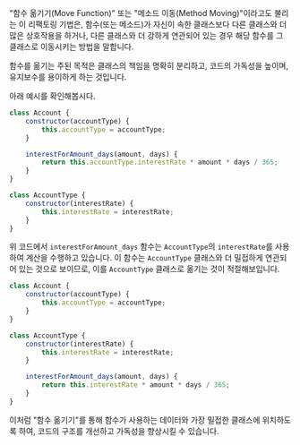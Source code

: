 "함수 옮기기(Move Function)" 또는 "메소드 이동(Method Moving)"이라고도 불리는 이 리팩토링 기법은, 함수(또는 메소드)가 자신이 속한 클래스보다 다른 클래스와 더 많은 상호작용을 하거나, 다른 클래스와 더 강하게 연관되어 있는 경우 해당 함수를 그 클래스로 이동시키는 방법을 말합니다.

함수를 옮기는 주된 목적은 클래스의 책임을 명확히 분리하고, 코드의 가독성을 높이며, 유지보수를 용이하게 하는 것입니다.

아래 예시를 확인해봅시다.

```js
class Account {
    constructor(accountType) {
        this.accountType = accountType;
    }

    interestForAmount_days(amount, days) {
        return this.accountType.interestRate * amount * days / 365;
    }
}

class AccountType {
    constructor(interestRate) {
        this.interestRate = interestRate;
    }
}
```

위 코드에서 `interestForAmount_days` 함수는 `AccountType`의 `interestRate`를 사용하여 계산을 수행하고 있습니다. 이 함수는 `AccountType` 클래스와 더 밀접하게 연관되어 있는 것으로 보이므로, 이를 `AccountType` 클래스로 옮기는 것이 적절해보입니다.

```js
class Account {
    constructor(accountType) {
        this.accountType = accountType;
    }
}

class AccountType {
    constructor(interestRate) {
        this.interestRate = interestRate;
    }

    interestForAmount_days(amount, days) {
        return this.interestRate * amount * days / 365;
    }
}
```

이처럼 "함수 옮기기"를 통해 함수가 사용하는 데이터와 가장 밀접한 클래스에 위치하도록 하여, 코드의 구조를 개선하고 가독성을 향상시킬 수 있습니다.